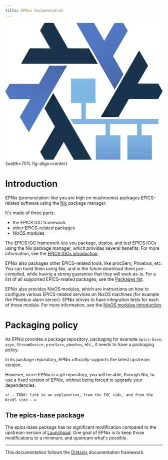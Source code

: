```yaml
---
title: EPNix documentation
---
```


![](./logo.svg){width=70% fig-align=center}

# Introduction

EPNix (pronunciation: like you are high on mushrooms) packages EPICS-related software using the [Nix] package manager.

It's made of three parts:

-   the EPICS IOC framework
-   other EPICS-related packages
-   NixOS modules

The EPICS IOC framework lets you package, deploy, and test EPICS IOCs using the Nix package manager, which provides several benefits.
For more information, see the [EPICS IOCs introduction].

EPNix also packages other EPICS-related tools, like procServ, Phoebus, etc.
You can build them using Nix, and in the future download them pre-compiled, while having a strong guarantee that they will work as-is.
For a list of all supported EPICS-related packages, see the [Packages list].

EPNix also provides NixOS modules, which are instructions on how to configure various EPICS-related services on NixOS machines (for example the Phoebus alarm server).
EPNix strives to have integration tests for each of those module.
For more information, see the [NixOS modules introduction].

  [Nix]: https://nixos.org/guides/how-nix-works.html
  [EPICS IOCs introduction]: ./ioc/introduction.md
  [Packages list]: ./pkgs/packages.md
  [NixOS modules introduction]: ./nixos/introduction.md

# Packaging policy

As EPNix provides a package repository, packaging for example `epics-base`, `asyn`, `StreamDevice`, `procServ`, `phoebus`, etc., it needs to have a packaging policy.

In its package repository, EPNix officially supports the latest upstream version.

However, since EPNix is a git repository, you will be able, through Nix, to use a fixed version of EPNix, without being forced to upgrade your dependencies.

```{=html}
<!-- TODO: link to an explanation, from the IOC side, and from the NixOS side -->
```
## The epics-base package

The epics-base package has no significant modification compared to the upstream version at [Launchpad].
One goal of EPNix is to keep those modifications to a minimum, and upstream what's possible.

------------------------------------------------------------------------

This documentation follows the [Diátaxis] documentation framework.

  [Launchpad]: https://git.launchpad.net/epics-base
  [Diátaxis]: https://diataxis.fr/

